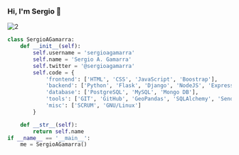 ### Hi, I'm Sergio 👋
![2](https://user-images.githubusercontent.com/32087592/233212639-1e767170-3458-460e-9020-5f2a767e0945.png)


```python
class SergioAGamarra:
    def __init__(self):
        self.username = 'sergioagamarra'
        self.name = 'Sergio A. Gamarra'
        self.twitter = '@sergioagamarra'
        self.code = {
            'frontend': ['HTML', 'CSS', 'JavaScript', 'Boostrap'],
            'backend': ['Python', 'Flask', 'Django', 'NodeJS', 'Express'],
            'database': ['PostgreSQL', 'MySQL', 'Mongo DB'],
            'tools': ['GIT', 'GitHub', 'GeoPandas', 'SQLAlchemy', 'SendGrid', 'JWT'],
            'misc': ['SCRUM', 'GNU/Linux']
        }

    def __str__(self):
        return self.name
if __name__ == '__main__':
    me = SergioAGamarra()
```






